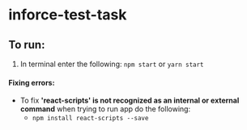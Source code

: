 
# inforce-test-task

## To run:
1. In terminal enter the following:
	`npm start` or `yarn start`		 

#### Fixing errors:
* To fix __'react-scripts' is not recognized as an internal or external command__ when trying to run app do the following:
	* `npm install react-scripts --save`


